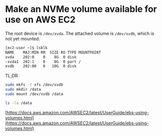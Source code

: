 # Make an NVMe volume available for use on AWS EC2

The root device is `/dev/xvda`. The attached volume is `/dev/xvdb`, which is not yet mounted.

```bash
[ec2-user ~]$ lsblk
NAME    MAJ:MIN RM  SIZE RO TYPE MOUNTPOINT
xvda    202:0    0    8G  0 disk
-xvda1  202:1    0    8G  0 part /
xvdb    202:80   0   10G  0 disk
```

TL;DR

```bash
sudo mkfs -t xfs /dev/xvdb
sudo mkdir /data
sudo mount /dev/xvdb /data

ls -la /data
```

[https://docs.aws.amazon.com/AWSEC2/latest/UserGuide/ebs-using-volumes.html](https://docs.aws.amazon.com/AWSEC2/latest/UserGuide/ebs-using-volumes.html)
